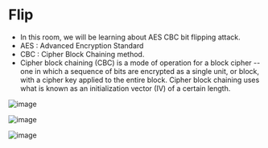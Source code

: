 # Flip

* In this room, we will be learning about AES CBC bit flipping attack.
* AES : Advanced Encryption Standard
* CBC : Cipher Block Chaining method.
* Cipher block chaining (CBC) is a mode of operation for a block cipher -- one in which a sequence of bits are encrypted as a single unit, or block, with a cipher key applied to the entire block. Cipher block chaining uses what is known as an initialization vector (IV) of a certain length.

![image](https://github.com/it-crypto/WriteUp/assets/54020728/c838e309-c3f8-4076-9c6e-309a26681032)


![image](https://github.com/it-crypto/WriteUp/assets/54020728/2b8d04ba-cfa0-4639-af7c-81311739d692)


![image](https://github.com/it-crypto/WriteUp/assets/54020728/cacd3b7b-a5a0-48b1-aa33-02227720ee1d)


